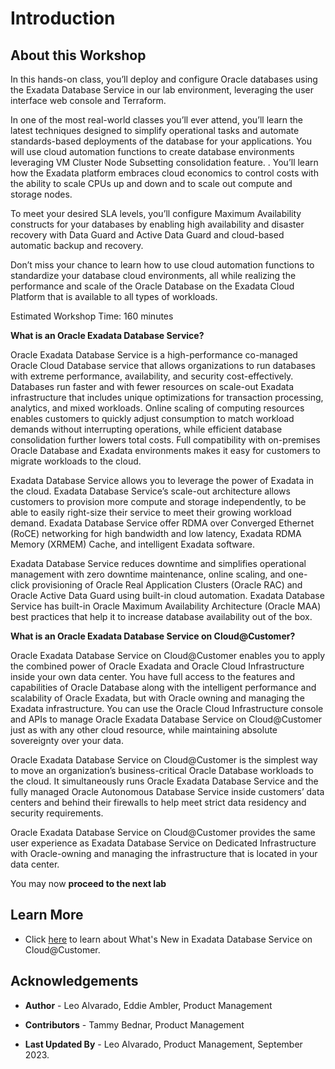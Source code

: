 # Introduction

## About this Workshop

In this hands-on class, you’ll deploy and configure Oracle databases using the Exadata Database Service in our lab environment, leveraging the user interface web console and Terraform. 
 
In one of the most real-world classes you’ll ever attend, you’ll learn the latest techniques designed to simplify operational tasks and automate standards-based deployments of the database for your applications. You will use cloud automation functions to create database environments leveraging VM Cluster Node Subsetting consolidation feature.  . You’ll learn how the Exadata platform embraces cloud economics to control costs with the ability to scale CPUs up and down and to scale out compute and storage nodes. 
 
To meet your desired SLA levels, you’ll configure Maximum Availability constructs for your databases by enabling high availability and disaster recovery with Data Guard and Active Data Guard and cloud-based automatic backup and recovery. 

Don’t miss your chance to learn how to use cloud automation functions to standardize your database cloud environments, all while realizing the performance and scale of the Oracle Database on the Exadata Cloud Platform that is available to all types of workloads.

Estimated Workshop Time: 160 minutes

**What is an Oracle Exadata Database Service?**

Oracle Exadata Database Service is a high-performance co-managed Oracle Cloud Database service that allows organizations to run databases with extreme performance, availability, and security cost-effectively. Databases run faster and with fewer resources on scale-out Exadata infrastructure that includes unique optimizations for transaction processing, analytics, and mixed workloads. Online scaling of computing resources enables customers to quickly adjust consumption to match workload demands without interrupting operations, while efficient database consolidation further lowers total costs. Full compatibility with on-premises Oracle Database and Exadata environments makes it easy for customers to migrate workloads to the cloud.

Exadata Database Service allows you to leverage the power of Exadata in the cloud. 
Exadata Database Service’s scale-out architecture allows customers to provision more compute and storage independently, to be able to
easily right-size their service to meet their growing workload demand. 
Exadata Database Service offer RDMA over Converged Ethernet (RoCE) networking for high bandwidth and low latency, Exadata RDMA Memory (XRMEM) Cache, and intelligent Exadata software.

Exadata Database Service reduces downtime and simplifies operational management with zero downtime maintenance, online scaling, and one-click provisioning of Oracle Real Application Clusters (Oracle RAC) and Oracle Active Data Guard using built-in cloud automation. Exadata Database Service has built-in Oracle Maximum Availability Architecture (Oracle MAA) best practices that help it to increase database availability out of the box.



**What is an Oracle Exadata Database Service on Cloud@Customer?**

Oracle Exadata Database Service on Cloud@Customer enables you to apply the combined power of Oracle Exadata and Oracle Cloud Infrastructure inside your own data center. You have full access to the features and capabilities of Oracle Database along with the intelligent performance and scalability of Oracle Exadata, but with Oracle owning and managing the Exadata infrastructure. You can use the Oracle Cloud Infrastructure console and APIs to manage Oracle Exadata Database Service on Cloud@Customer just as with any other cloud resource, while maintaining absolute sovereignty over your data.

Oracle Exadata Database Service on Cloud@Customer is the simplest way to move an organization’s business-critical Oracle Database workloads to the cloud. It simultaneously runs Oracle Exadata Database Service and the fully managed Oracle Autonomous Database Service inside customers’ data centers and behind their firewalls to help meet strict data residency and security requirements.

Oracle Exadata Database Service on Cloud@Customer provides the same user experience as Exadata Database Service on Dedicated Infrastructure with Oracle-owning and managing the infrastructure that is located in your data center.

You may now **proceed to the next lab**  

## Learn More

* Click [here](https://docs.oracle.com/en/engineered-systems/exadata-cloud-at-customer/ecccm/ecc-whats-new-in-exadata-cloud-at-customer-gen2.html#GUID-2F27E5A9-67A8-459E-9453-81E1F68043DE) to learn about What's New in Exadata Database Service on Cloud@Customer.

## Acknowledgements

* **Author** - Leo Alvarado, Eddie Ambler, Product Management

* **Contributors** - Tammy Bednar, Product Management

* **Last Updated By** - Leo Alvarado, Product Management, September 2023.
